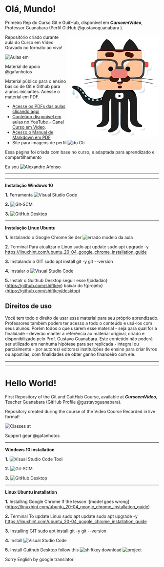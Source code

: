 # Olá, Mundo!
Primeiro Rep do Curso Git e GuitHub, disponível em _**CursoemVideo**_, Professor Guanabara (Perfil GitHub @gustavoguanabara ).

<img src="imagens/mascote.png" align="right" width="300">

Repositório criado durante aula do Curso em Vídeo Gravado no formato ao vivo!

![Aulas em](https://www.youtube.com/playlist?list=PLHz_AreHm4dm7ZULPAmadvNhH6vk9oNZA)

Material de apoio @gafanhotos

Material público para o ensino básico de Git e Github para alunos iniciantes. Acesse o material em PDF.

- [Acesse os PDFs das aulas clicando aqui](https://github.com/gustavoguanabara/git-github/tree/master/slides-aulas)
- [Conteúdo disponível em aulas no YouTube - Canal Curso em Vídeo](https://www.youtube.com/watch?v=xEKo29OWILE&list=PLHz_AreHm4dm7ZULPAmadvNhH6vk9oNZA).
- [Acesso o Manual de Markdown em PDF](https://github.com/gustavoguanabara/git-github/tree/master/manuais-PDF)
- Site para imagens de perfil ![do Gti](https://octodex.github.com/)

Essa página foi criada com base no curso, e adaptada para aprendizado e compartilhamento 

Eu sou ![Alexandre Afonso](https://github.com/AlexandreSAfonso)





***
***
**Instalação Windows 10**

**1.** Ferramenta ![Visual Studio Code](https://code.visualstudio.com/)

**2.** ![Git-SCM](https://git-scm.com/downloads)

**3.** ![GitHub Desktop](https://desktop.github.com/)

***
**Instalação Linux Ubuntu**

**1.** Instalando o Google Chrome
Se der ![errado modelo da aula](https://linuxhint.com/ubuntu_20-04_google_chrome_installation_guide)


**2.** Terminal Para atualizar o Linux
sudo apt update
sudo apt upgrade -y
https://linuxhint.com/ubuntu_20-04_google_chrome_installation_guide

**3.** Instalando o GIT
sudo apt install git -y
git --version

**4.** Instalar o ![Visual Studio Code](https://code.visualstudio.com/)

**5.** Instalr o Guithub Desktop
seguir esse ![cidadão}(https://github.com/shiftkey)
baixar do !{projeto}(https://github.com/shiftkey/desktop)


## Direitos de uso

Você tem todo o direito de usar esse material para seu próprio aprendizado. Professores também podem ter acesso a todo o conteúdo e usá-los com seus alunos. Porém todos o que usarem esse material - seja para qual for a finalidade - deverão manter a referência ao material original, criado e disponibilizado pelo Prof. Gustavo Guanabara. Este conteúdo não poderá ser utilizado em nenhuma hipótese para ser replicada - integral ou parcialmente - por autores/ editoras/ instituições de ensino para criar livros ou apostilas, com finalidades de obter ganho financeiro com ele.


***
***


# Hello World!
First Repository of the Git and GuitHub Course, available at _**CursoemVideo**_, Teacher Guanabara (GitHub Profile @gustavoguanabara).

Repository created during the course of the Video Course Recorded in live format!

![Classes at](https://www.youtube.com/playlist?list=PLHz_AreHm4dm7ZULPAmadvNhH6vk9oNZA)

Support gear @gafanhotos

***
**Windows 10 installation**

**1.** ![Visual Studio Code Tool](https://code.visualstudio.com/)

**2.** ![Git-SCM](https://git-scm.com/downloads)

**3.** ![GitHub Desktop](https://desktop.github.com/)

***
**Linux Ubuntu installation**

**1.** Installing Google Chrome
If the lesson ![model goes wrong] (https://linuxhint.com/ubuntu_20-04_google_chrome_installation_guide)


**2.** Terminal To update Linux
sudo apt update
sudo apt upgrade -y
https://linuxhint.com/ubuntu_20-04_google_chrome_installation_guide

**3.** Installing GIT
sudo apt install git -y
git --version

**4.** Install ![Visual Studio Code](https://code.visualstudio.com/)

**5.** Install Guithub Desktop
follow this ![shiftkey](https://github.com/shiftkey)
download ![project](https://github.com/shiftkey/desktop)

Sorry English by google translator
